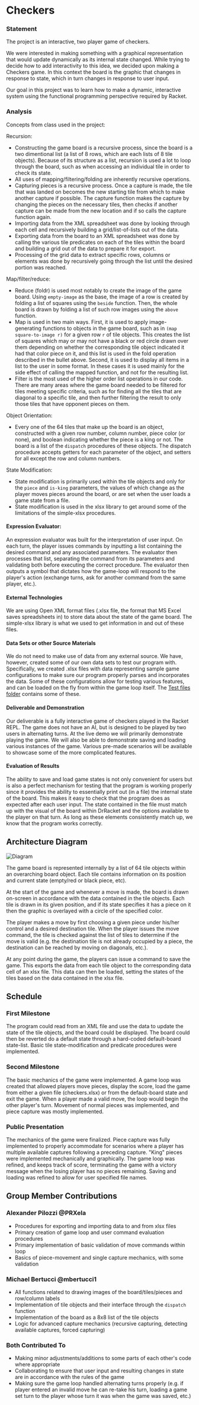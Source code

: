 # Checkers

### Statement
The project is an interactive, two player game of checkers. 

We were interested in making something with a graphical representation that would update dynamically as its internal state changed. While trying to decide how to add interactivity to this idea, we decided upon making a Checkers game. In this context the board is the graphic that changes in response to state, which in turn changes in response to user input.

Our goal in this project was to learn how to make a dynamic, interactive system using the functional programming perspective required by Racket.

### Analysis
Concepts from class used in the project:

Recursion:
- Constructing the game board is a recursive process, since the board is a two dimentional list (a list of 8 rows, which are each lists of 8 tile objects). Because of its structure as a list, recursion is used a lot to loop through the board, such as when accessing an individual tile in order to check its state.
- All uses of mapping/filtering/folding are inherently recursive operations.
- Capturing pieces is a recursive process. Once a capture is made, the tile that was landed on becomes the new starting tile from which to make another capture if possible. The capture function makes the capture by changing the pieces on the necessary tiles, then checks if another capture can be made from the new location and if so calls the capture function again.
- Importing data from the XML spreadsheet was done by looking through each cell and recursively building a grid/list-of-lists out of the data.
- Exporting data from the board to an XML spreadsheet was done by calling the various tile predicates on each of the tiles within the board and building a grid out of the data to prepare it for export.
- Processing of the grid data to extract specific rows, columns or elements was done by recursively going through the list until the desired portion was reached.


Map/filter/reduce: 
- Reduce (foldr) is used most notably to create the image of the game board. Using `empty-image` as the base, the image of a row is created by folding a list of squares using the `beside` function. Then, the whole board is drawn by folding a list of such row images using the `above` function.
- Map is used in two main ways. First, it is used to apply image-generating functions to objects in the game board, such as in `(map square-to-image r)` for a given row `r` of tile objects. This creates the list of squares which may or may not have a black or red circle drawn over them depending on whether the corresponding tile object indicated it had that color piece on it, and this list is used in the fold operation described in the bullet above. Second, it is used to display all items in a list to the user in some format. In these cases it is used mainly for the side effect of calling the mapped function, and not for the resulting list.
- Filter is the most used of the higher order list operations in our code. There are many areas where the game board needed to be filtered for tiles meeting specific criteria, such as for finding all the tiles that are diagonal to a specific tile, and then further filtering the result to only those tiles that have opponent pieces on them.

Object Orientation: 
- Every one of the 64 tiles that make up the board is an object, constructed with a given row number, column number, piece color (or none), and boolean indicating whether the piece is a king or not. The board is a list of the `dispatch` procedures of these objects. The dispatch procedure accepts getters for each parameter of the object, and setters for all except the row and column numbers.

State Modification: 
- State modification is primarily used within the tile objects and only for the `piece` and `is-king` parameters, the values of which change as the player moves pieces around the board, or are set when the user loads a game state from a file.
- State modification is used in the xlsx library to get around some of the limitations of the simple-xlsx procedures.

#### Expression Evaluator: 
An expression evaluator was built for the interpretation of user input. On each turn, the player issues commands by inputting a list containing the desired command and any associated parameters. The evaluator then processes that list, separating the command from its parameters and validating both before executing the correct procedure. The evaluator then outputs a symbol that dictates how the game-loop will respond to the player's action (exchange turns, ask for another command from the same player, etc.).

#### External Technologies
We are using Open XML format files (.xlsx file, the format that MS Excel saves spreadsheets in) to store data about the state of the game board. The simple-xlsx library is what we used to get information in and out of these files.

#### Data Sets or other Source Materials
We do not need to make use of data from any external source. We have, however, created some of our own data sets to test our program with. Specifically, we created .xlsx files with data representing sample game configurations to make sure our program properly parses and incorporates the data. Some of these configurations allow for testing various features, and can be loaded on the fly from within the game loop itself. The [Test files folder](Test%20files) contains some of these.

#### Deliverable and Demonstration
Our deliverable is a fully interactive game of checkers played in the Racket REPL. The game does not have an AI, but is designed to be played by two users in alternating turns. At the live demo we will primarily demonstrate playing the game. We will also be able to demonstrate saving and loading various instances of the game. Various pre-made scenarios will be available to showcase some of the more complicated features.

#### Evaluation of Results
The ability to save and load game states is not only convenient for users but is also a perfect mechanism for testing that the program is working properly since it provides the ability to essentially print out (in a file) the internal state of the board. This makes it easy to check that the program does as expected after each user input. The state contained in the file must match up with the visual of the board within DrRacket and the options available to the player on that turn. As long as these elements consistently match up, we know that the program works correctly.

## Architecture Diagram
![Diagram](/fp4-architecture-diagram.png?raw=true)
    
The game board is represented internally by a list of 64 tile objects within an overarching board object. Each tile contains information on its position and current state (empty/red or black piece, etc).

At the start of the game and whenever a move is made, the board is drawn on-screen in accordance with the data contained in the tile objects. Each tile is drawn in its given position, and if its state specifies it has a piece on it then the graphic is overlayed with a circle of the specified color.

The player makes a move by first choosing a given piece under his/her control and a desired destination tile. When the player issues the move command, the tile is checked against the list of tiles to determine if the move is valid (e.g. the destination tile is not already occupied by a piece, the destination can be reached by moving on diagonals, etc.).

At any point during the game, the players can issue a command to save the game. This exports the data from each tile object to the corresponding data cell of an xlsx file. This data can then be loaded, setting the states of the tiles based on the data contained in the xlsx file.

## Schedule

### First Milestone
The program could read from an XML file and use the data to update the state of the tile objects, and the board could be displayed. The board could then be reverted do a default state through a hard-coded default-board state-list. Basic tile state-modification and predicate procedures were implemented.

### Second Milestone
The basic mechanics of the game were implemented. A game loop was created that allowed players move pieces, display the score, load the game from either a given file (checkers.xlsx) or from the default-board state and exit the game. When a player made a valid move, the loop would begin the other player's turn. Movement of normal pieces was implemented, and piece capture was mostly implemented.

### Public Presentation
The mechanics of the game were finalized. Piece capture was fully implemented to properly accommodate for scenarios where a player has multiple available captures following a preceding capture. "King" pieces were implemented mechanically and graphically. The game loop was refined, and keeps track of score, terminating the game with a victory message when the losing player has no pieces remaining. Saving and loading was refined to allow for user specified file names.

## Group Member Contributions

### Alexander Pilozzi @PRXela
- Procedures for exporting and importing data to and from xlsx files
- Primary creation of game loop and user command evaluation procedures
- Primary implementation of basic validation of move commands within loop
- Basics of piece-movement and single capture mechanics, with some validation

### Michael Bertucci @mbertucci1
- All functions related to drawing images of the board/tiles/pieces and row/column labels
- Implementation of tile objects and their interface through the `dispatch` function
- Implementation of the board as a 8x8 list of the tile objects
- Logic for advanced capture mechanics (recursive capturing, detecting available captures, forced capturing)

### Both Contributed To
- Making minor adjustments/additions to some parts of each other's code where appropriate
- Collaborating to ensure that user input and resulting changes in state are in accordance with the rules of the game
- Making sure the game loop handled alternating turns properly (e.g. if player entered an invalid move he can re-take his turn, loading a game set turn to the player whose turn it was when the game was saved, etc.)
